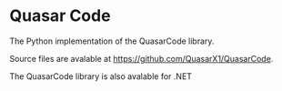 # Quasar Code

The Python implementation of the QuasarCode library.

Source files are avalable at https://github.com/QuasarX1/QuasarCode.

The QuasarCode library is also avalable for .NET